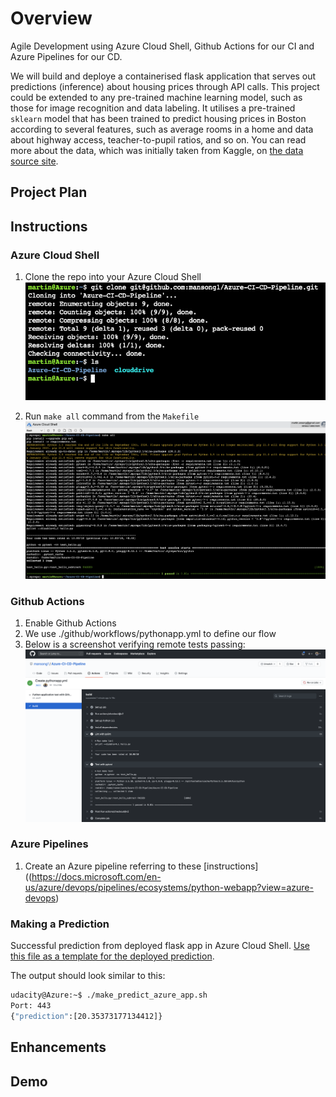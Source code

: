 # Overview

Agile Development using Azure Cloud Shell, Github Actions for our CI and Azure Pipelines for our CD.

We will build and deploye a containerised flask application that serves out predictions (inference) about housing prices through API calls. This project could be extended to any pre-trained machine learning model, such as those for image recognition and data labeling. It utilises a pre-trained `sklearn` model that has been trained to predict housing prices in Boston according to several features, such as average rooms in a home and data about highway access, teacher-to-pupil ratios, and so on. You can read more about the data, which was initially taken from Kaggle, on [the data source site](https://www.kaggle.com/c/boston-housing).

## Project Plan

## Instructions

### Azure Cloud Shell

1. Clone the repo into your Azure Cloud Shell
![GitAzure](GitCloneCloud.png)

2. Run `make all` command from the `Makefile`
![MakeAll](MakeAll.png)


### Github Actions

1. Enable Github Actions
2. We use ./github/workflows/pythonapp.yml to define our flow
3. Below is a screenshot verifying remote tests passing: 
![GithubActions](GithubActions.png)

### Azure Pipelines

1. Create an Azure pipeline referring to these [instructions]((https://docs.microsoft.com/en-us/azure/devops/pipelines/ecosystems/python-webapp?view=azure-devops)



### Making a Prediction

Successful prediction from deployed flask app in Azure Cloud Shell.  [Use this file as a template for the deployed prediction](https://github.com/udacity/nd082-Azure-Cloud-DevOps-Starter-Code/blob/master/C2-AgileDevelopmentwithAzure/project/starter_files/flask-sklearn/make_predict_azure_app.sh).

The output should look similar to this:

```bash
udacity@Azure:~$ ./make_predict_azure_app.sh
Port: 443
{"prediction":[20.35373177134412]}
```

## Enhancements


## Demo